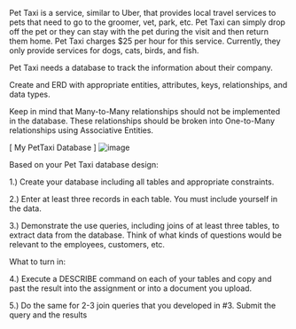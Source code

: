 Pet Taxi is a service, similar to Uber, that provides local travel services to pets that need to go to the groomer, vet, park, etc.  Pet Taxi can simply drop off the pet or they can stay with the pet during the visit and then return them home.  Pet Taxi charges $25 per hour for this service.  Currently, they only provide services for dogs, cats, birds, and fish.  

Pet Taxi needs a database to track the information about their company.   

Create and ERD with appropriate entities, attributes, keys, relationships, and data types.  

Keep in mind that Many-to-Many relationships should not be implemented in the database.  These relationships should be broken into One-to-Many relationships using Associative Entities. 

[ My PetTaxi Database ]
![image](https://github.com/ConnorLBrown/PetTaxi-Database/assets/122556149/b88ae799-e8f2-4ffb-917c-35baff943ade)





Based on your Pet Taxi database design:

1.) Create your database including all tables and appropriate constraints.

2.) Enter at least three records in each table. You must include yourself in the data.

3.) Demonstrate the use queries, including joins of at least three tables, to extract data from the database. Think of what kinds of questions would be relevant to the employees, customers, etc.

What to turn in:

4.) Execute a DESCRIBE command on each of your tables and copy and past the result into the assignment or into a document you upload.

5.) Do the same for 2-3 join queries that you developed in #3. Submit the query and the results
